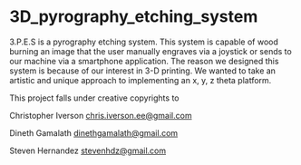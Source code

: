 # 3D_pyrography_etching_system

3.P.E.S is a pyrography etching system. This system is capable of wood burning an image that the  user manually engraves via a joystick or sends to our machine via a smartphone application. The reason  we designed this system is because of our interest in 3-D printing. We wanted to take an artistic and unique approach to implementing an x, y, z theta platform.

This project falls under creative copyrights to 

Christopher Iverson
chris.iverson.ee@gmail.com

Dineth Gamalath
dinethgamalath@gmail.com

Steven Hernandez
stevenhdz@gmail.com
